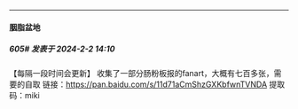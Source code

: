 
*****

####  胭脂盆地  
##### 605#       发表于 2024-2-2 14:10

【每隔一段时间会更新】
收集了一部分肠粉板报的fanart，大概有七百多张，需要的自取
链接：https://pan.baidu.com/s/11d71aCmShzGXKbfwnTVNDA 
提取码：miki

